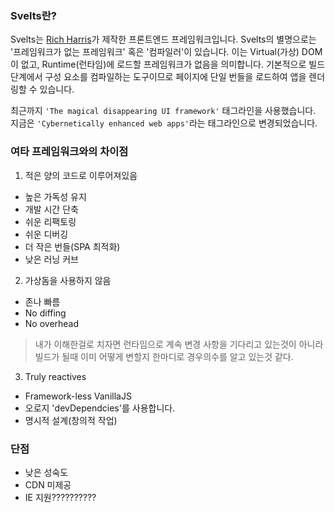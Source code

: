 ### Svelts란?

Svelts는 [Rich Harris](https://twitter.com/rich_harris)가 제작한 프론트엔드 프레임워크입니다.
Svelts의 별명으로는 '프레임워크가 없는 프레임워크' 혹은 '컴파일러'이 있습니다.
이는 Virtual(가상) DOM이 없고, Runtime(런타임)에 로드할 프레임워크가 없음을 의미합니다.
기본적으로 빌드 단계에서 구성 요소를 컴파일하는 도구이므로 페이지에 단일 번들을 로드하여 앱을 렌더링할 수 있습니다.

최근까지 `'The magical disappearing UI framework'` 태그라인을 사용했습니다.
지금은 `'Cybernetically enhanced web apps'`라는 태그라인으로 변경되었습니다.

### 여타 프레임워크와의 차이점

1. 적은 양의 코드로 이루어져있음

- 높은 가독성 유지
- 개발 시간 단축
- 쉬운 리팩토링
- 쉬운 디버깅
- 더 작은 번들(SPA 최적화)
- 낮은 러닝 커브

2. 가상돔을 사용하지 않음

- 존나 빠름
- No diffing
- No overhead

> 내가 이해한걸로 치자면 런타임으로 계속 변경 사항을 기다리고 있는것이 아니라 빌드가 될때 이미 어떻게 변할지 한마디로 경우의수를 알고 있는것 같다.

3. Truly reactives

- Framework-less VanillaJS
- 오로지 'devDependcies'를 사용합니다.
- 명시적 설계(창의적 작업)

### 단점

- 낮은 성숙도
- CDN 미제공
- IE 지원??????????
